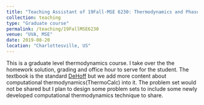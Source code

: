 ```yaml
---
title: "Teaching Assistant of 19Fall-MSE 6230: Thermodynamics and Phase Equilibria of Materials"
collection: teaching
type: "Graduate course"
permalink: /teaching/19FallMSE6230
venue: "UVA, MSE"
date: 2019-08-20
location: "Charlottesville, US"
---
```


This is a graduate level thermodynamics course. I take over the the homework solution, grading and office hour to serve for the student. The textbook is the standard [DeHoff](https://www.amazon.com/Thermodynamics-Materials-Science-Robert-DeHoff/dp/0849340659) but we add more content about computational thermodynamics(ThermoCalc) into it. The problem set would not be shared but I plan to design some problem sets to include some newly developed computational thermodynamics technique to share.
